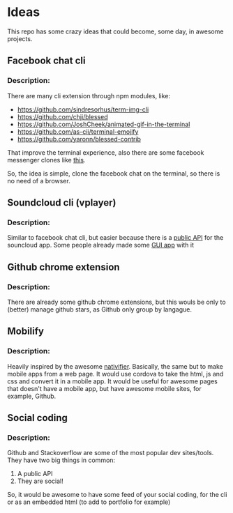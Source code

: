 # Ideas

This repo has some crazy ideas that could become, some day, in awesome projects.

## Facebook chat cli


### Description:

There are many cli extension through npm modules, like:

* https://github.com/sindresorhus/term-img-cli
* https://github.com/chjj/blessed
* https://github.com/JoshCheek/animated-gif-in-the-terminal
* https://github.com/as-cii/terminal-emojify
* https://github.com/yaronn/blessed-contrib

That improve the terminal experience, also there are some facebook messenger clones like [this](https://github.com/sindresorhus/caprine).

So, the idea is simple, clone the facebook chat on the terminal, so there is no need of a browser.

## Soundcloud cli (vplayer)

### Description:

Similar to facebook chat cli, but easier because there is a [public API](https://developers.soundcloud.com/docs/api/guide) for the souncloud app. Some people already made some [GUI app](https://github.com/Soundnode/soundnode-app) with it

## Github chrome extension

### Description:

There are already some github chrome extensions, but this wouls be only to (better) manage github stars, as Github only group by langague.

## Mobilify

### Description:

Heavily inspired by the awesome [nativifier](https://github.com/jiahaog/nativefier). Basically, the same but to make mobile apps from a web page. It would use cordova to take the html, js and css and convert it in a mobile app. It would be useful for awesome pages that doesn't have a mobile app, but have awesome mobile sites, for example, Github.

## Social coding

### Description:

Github and Stackoverflow are some of the most popular dev sites/tools. They have two big things in common:

1. A public API
2. They are social!

So, it would be awesome to have some feed of your social coding, for the cli or as an embedded html (to add to portfolio for example)
